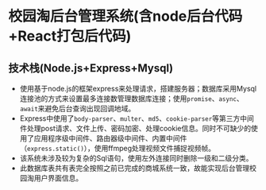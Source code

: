 # 校园淘后台管理系统(含node后台代码+React打包后代码)
## 技术栈(Node.js+Express+Mysql)
- 使用基于node.js的框架express来处理请求，搭建服务器；数据库采用Mysql连接池的方式来设置最多连接数管理数据库连接；使用`promise`、`async`、`await`来避免后台查询出现回调地域。
- Express中使用了`body-parser`、`multer`、`md5`、`cookie-parser`等第三方中间件处理post请求、文件上传、密码加密、处理cookie信息。同时不可缺少的使用了应用程序级中间件、路由器级中间件、内置中间件（`express.static()`），使用ffmpeg处理视频文件捕捉视频帧。
- 该系统未涉及较为复杂的Sql语句，使用左外连接同时删除一级和二级分类。
- 此数据库表共有表完全按照之前已完成的商城系统一致，故能实现后台管理校园淘用户界面信息。
